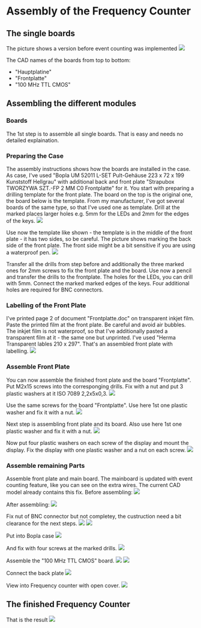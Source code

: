 # Assembly of the Frequency Counter
## The single boards
The picture shows a version before event counting was implemented
![](/Assembly/20220930_171930.jpg)

The CAD names of the boards from top to bottom:
- "Hauptplatine"
- "Frontplatte"
- "100 MHz TTL CMOS"
## Assembling the different modules
### Boards
The 1st step is to assemble all single boards. That is easy and needs no detailed explaination.
### Preparing the Case
The assembly instructions shows how the boards are installed in the case. As case, I've used
"Bopla UM 52011 L-SET Pult-Gehäuse 223 x 72 x 199 Kunststoff Hellgrau"
with additional back and front plate "Strapubox TWORZYWA SZT.-FP 2 MM C0 Frontplatte" for it.
You start with preparing a drilling template for the front plate. The board on the top is the original one, the board below is the template. From my manufacturer, I've got several boards of the same type, so that I've used one as template. Drill at the marked places larger holes e.g. 5mm for the LEDs and 2mm for the edges of the keys.
![](/Assembly/20220930_180229.jpg)

Use now the template like shown - the template is in the middle of the front plate - it has two sides, so be careful. The picture shows marking the back side of the front plate. The front side might be a bit sensitive if you are using a waterproof pen.
![](/Assembly/20220930_183250.jpg)

Transfer all the drills from step before and additionally the three marked ones for 2mm screws to fix the front plate and the board. Use now a pencil and transfer the drills to the frontplate. The holes for the LEDs, you can drill with 5mm. Connect the marked marked edges of the keys.
Four additional holes are required for BNC connectors.
### Labelling of the Front Plate
I've printed page 2 of document "Frontplatte.doc" on transparent inkjet film. Paste the printed film at the front plate. Be careful and avoid air bubbles. The inkjet film is not waterproof, so that I've additionally pasted a transparent film at it - the same one but unprinted. I've used "Herma Transparent lables 210 x 297".
That's an assembled front plate with labelling.
![](/Assembly/20220929_182241.jpg)
### Assemble Front Plate
You can now assemble the finished front plate and the board "Frontplatte".
Put M2x15 screws into the corresponging drills. Fix with a nut and put 3 plastic washers at it ISO 7089 2,2x5x0,3.
![](/Assembly/20220929_183835.jpg)

Use the same screws for the board "Frontplatte". Use here 1st one plastic washer and fix it with a nut.
![](/Assembly/20220929_185013.jpg)

Next step is assembling front plate and its board. Also use here 1st one plastic washer and fix it with a nut.
![](/Assembly/20220929_185224.jpg)

Now put four plastic washers on each screw of the display and mount the display. Fix the display with one plastic washer and a nut on each screw.
![](/Assembly/20220929_182234.jpg)

### Assemble remaining Parts
Assemble front plate and main board. The mainboard is updated with event counting feature, like you can see on the extra wires. The current CAD model already contains this fix.
Before assembling:
![](/Assembly/20220929_182212.jpg)

After assembling:
![](/Assembly/20220929_182123.jpg)

Fix nut of BNC connector but not completey, the custruction need a bit clearance for the next steps.
![](/Assembly/20220929_182151.jpg) ![](/Assembly/20220929_182135.jpg)

Put into Bopla case 
![](/Assembly/20220929_182101.jpg)

And fix with four screws at the marked drills.
![](/Assembly/20220929_182224.jpg)

Assemble the "100 MHz TTL CMOS" board.
![](/Assembly/20220929_181958.jpg)
![](/Assembly/20220929_181936.jpg)

Connect the back plate
![](/Assembly/20220929_181737.jpg)

View into Frequency counter with open cover.
![](/Assembly/20220929_181624.jpg)
## The finished Frequency Counter
That is the result
![](/Assembly/20220929_191222.jpg)
